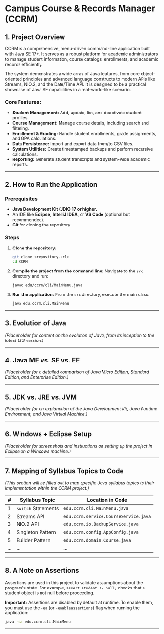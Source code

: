 # Campus Course & Records Manager (CCRM)

## 1. Project Overview
CCRM is a comprehensive, menu-driven command-line application built with Java SE 17+. It serves as a robust platform for academic administrators to manage student information, course catalogs, enrollments, and academic records efficiently.

The system demonstrates a wide array of Java features, from core object-oriented principles and advanced language constructs to modern APIs like Streams, NIO.2, and the Date/Time API. It is designed to be a practical showcase of Java SE capabilities in a real-world-like scenario.

### Core Features:
- **Student Management:** Add, update, list, and deactivate student profiles.
- **Course Management:** Manage course details, including search and filtering.
- **Enrollment & Grading:** Handle student enrollments, grade assignments, and GPA calculations.
- **Data Persistence:** Import and export data from/to CSV files.
- **System Utilities:** Create timestamped backups and perform recursive calculations.
- **Reporting:** Generate student transcripts and system-wide academic reports.

---

## 2. How to Run the Application

### Prerequisites
- **Java Development Kit (JDK) 17 or higher.**
- An IDE like **Eclipse**, **IntelliJ IDEA**, or **VS Code** (optional but recommended).
- **Git** for cloning the repository.

### Steps:
1. **Clone the repository:**
   ```bash
   git clone <repository-url>
   cd CCRM
   ```

2. **Compile the project from the command line:**
   Navigate to the `src` directory and run:
   ```bash
   javac edu/ccrm/cli/MainMenu.java
   ```

3. **Run the application:**
   From the `src` directory, execute the main class:
   ```bash
   java edu.ccrm.cli.MainMenu
   ```

---

## 3. Evolution of Java
*(Placeholder for content on the evolution of Java, from its inception to the latest LTS version.)*

---

## 4. Java ME vs. SE vs. EE
*(Placeholder for a detailed comparison of Java Micro Edition, Standard Edition, and Enterprise Edition.)*

---

## 5. JDK vs. JRE vs. JVM
*(Placeholder for an explanation of the Java Development Kit, Java Runtime Environment, and Java Virtual Machine.)*

---

## 6. Windows + Eclipse Setup
*(Placeholder for screenshots and instructions on setting up the project in Eclipse on a Windows machine.)*

---

## 7. Mapping of Syllabus Topics to Code
*(This section will be filled out to map specific Java syllabus topics to their implementation within the CCRM project.)*

| # | Syllabus Topic | Location in Code |
|---|---|---|
| 1 | `switch` Statements | `edu.ccrm.cli.MainMenu.java` |
| 2 | Streams API | `edu.ccrm.service.CourseService.java` |
| 3 | NIO.2 API | `edu.ccrm.io.BackupService.java` |
| 4 | Singleton Pattern | `edu.ccrm.config.AppConfig.java` |
| 5 | Builder Pattern | `edu.ccrm.domain.Course.java` |
|...| ... | ... |

---

## 8. A Note on Assertions
Assertions are used in this project to validate assumptions about the program's state. For example, `assert student != null;` checks that a student object is not null before proceeding.

**Important:** Assertions are disabled by default at runtime. To enable them, you must use the `-ea` (or `-enableassertions`) flag when running the application:
```bash
java -ea edu.ccrm.cli.MainMenu
```

---
<!--
## 9. Acknowledgements
This project was generated with the assistance of an advanced AI programming assistant.
-->
